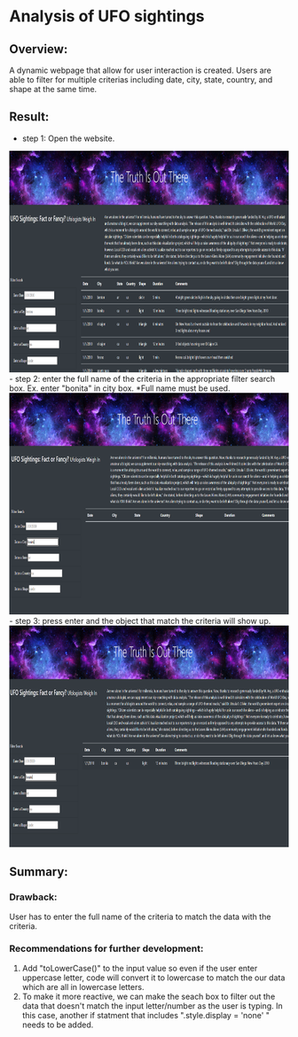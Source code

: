 # Analysis of UFO sightings

## Overview:

A dynamic webpage that allow for user interaction is created. Users are able to filter for multiple criterias including date, city, state, country, and shape at the same time.


## Result:

- step 1: Open the website.
<img src="static/images/step1.PNG" width="700" height="400">  
- step 2: enter the full name of the criteria in the appropriate filter search box. Ex. enter "bonita" in city box. *Full name must be used.
<img src="static/images/step2.PNG" width="700" height="400">
- step 3: press enter and the object that match the criteria will show up.
<img src="static/images/step3.PNG" width="700" height="400">

## Summary:
### Drawback:
User has to enter the full name of the criteria to match the data with the criteria.
### Recommendations for further development:
1. Add "toLowerCase()" to the input value so even if the user enter uppercase letter, code will convert it to lowercase to match the our data which are all in lowercase letters.
2. To make it more reactive, we can make the seach box to filter out the data that doesn't match the input letter/number as the user is typing. In this case, another if statment that includes ".style.display = 'none' " needs to be added. 


